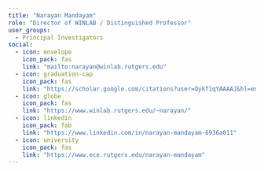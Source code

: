 ```yaml
---
title: "Narayan Mandayam"
role: "Director of WINLAB / Distinguished Professor"
user_groups:
  - Principal Investigators
social:
  - icon: envelope
    icon_pack: fas
    link: "mailto:narayan@winlab.rutgers.edu"
  - icon: graduation-cap
    icon_pack: fas
    link: "https://scholar.google.com/citations?user=Oykf1qYAAAAJ&hl=en"
  - icon: globe
    icon_pack: fas
    link: "https://www.winlab.rutgers.edu/~narayan/"
  - icon: linkedin
    icon_pack: fab
    link: "https://www.linkedin.com/in/narayan-mandayam-6936a011"
  - icon: university
    icon_pack: fas
    link: "https://www.ece.rutgers.edu/narayan-mandayam"
---
```

